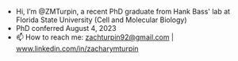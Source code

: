 - Hi, I’m @ZMTurpin, a recent PhD graduate from Hank Bass' lab at Florida State University (Cell and Molecular Biology)
- PhD conferred August 4, 2023
- 📫 How to reach me: zachturpin92@gmail.com | www.linkedin.com/in/zacharymturpin

<!---
ZMTurpin/ZMTurpin is a ✨ special ✨ repository because its `README.md` (this file) appears on your GitHub profile.
You can click the Preview link to take a look at your changes.
--->

